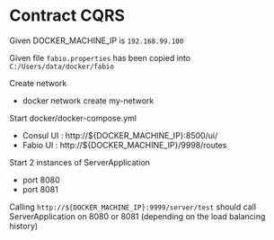 # Contract CQRS

Given DOCKER_MACHINE_IP is ```192.168.99.100```

Given file ```fabio.properties``` has been copied into ```C:/Users/data/docker/fabio```

Create network
* docker network create my-network

Start docker/docker-compose.yml  
* Consul UI : http://${DOCKER_MACHINE_IP}:8500/ui/
* Fabio UI : http://${DOCKER_MACHINE_IP}/9998/routes

Start 2 instances of ServerApplication
* port 8080
* port 8081


Calling ```http://${DOCKER_MACHINE_IP}:9999/server/test``` should call ServerApplication on 8080 or 8081 (depending on the load balancing history)   
